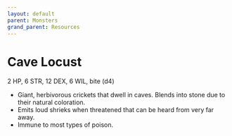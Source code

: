 ```yaml
---
layout: default
parent: Monsters
grand_parent: Resources
---
```


# Cave Locust

2 HP, 6 STR, 12 DEX, 6 WIL, bite (d4)

- Giant, herbivorous crickets that dwell in caves. Blends into stone due to their natural coloration.
- Emits loud shrieks when threatened that can be heard from very far away.
- Immune to most types of poison.
